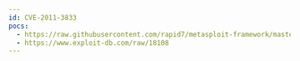 ```yaml
---
id: CVE-2011-3833
pocs:
  - https://raw.githubusercontent.com/rapid7/metasploit-framework/master/modules/exploits/multi/http/sit_file_upload.rb
  - https://www.exploit-db.com/raw/18108
---
```


